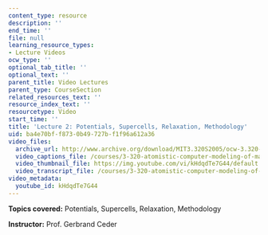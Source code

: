 ```yaml
---
content_type: resource
description: ''
end_time: ''
file: null
learning_resource_types:
- Lecture Videos
ocw_type: ''
optional_tab_title: ''
optional_text: ''
parent_title: Video Lectures
parent_type: CourseSection
related_resources_text: ''
resource_index_text: ''
resourcetype: Video
start_time: ''
title: 'Lecture 2: Potentials, Supercells, Relaxation, Methodology'
uid: ba4e70bf-f873-0b49-727b-f1f96a612a36
video_files:
  archive_url: http://www.archive.org/download/MIT3.320S2005/ocw-3.320-lec-2-03feb05-220k.mp4
  video_captions_file: /courses/3-320-atomistic-computer-modeling-of-materials-sma-5107-spring-2005/708cb4d3d1f557f4b1e7d5f5b8ddf343_kHdqdTe7G44.vtt
  video_thumbnail_file: https://img.youtube.com/vi/kHdqdTe7G44/default.jpg
  video_transcript_file: /courses/3-320-atomistic-computer-modeling-of-materials-sma-5107-spring-2005/9ef442b170cc401731b45c9d5a60ec6e_kHdqdTe7G44.pdf
video_metadata:
  youtube_id: kHdqdTe7G44
---
```


**Topics covered:** Potentials, Supercells, Relaxation, Methodology

**Instructor:** Prof. Gerbrand Ceder